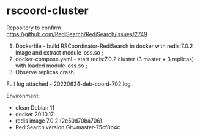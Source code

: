 # rscoord-cluster

Repository to confirm https://github.com/RediSearch/RediSearch/issues/2749

1. Dockerfile - build RSCoordinator-RediSearch in docker with redis:7.0.2 image and extract module-oss.so ;
2. docker-compose.yaml - start redis:7.0.2 cluster (3 master + 3 replicas) with loaded module-oss.so ;
3. Observe replicas crash. 

Full log attached - 20220624-deb-coord-702.log .

Environment:
 - clean Debian 11
 - docker 20.10.17
 - redis image 7.0.2 (2e50d70ba706)
 - RediSearch version Git=master-75cf8b4c